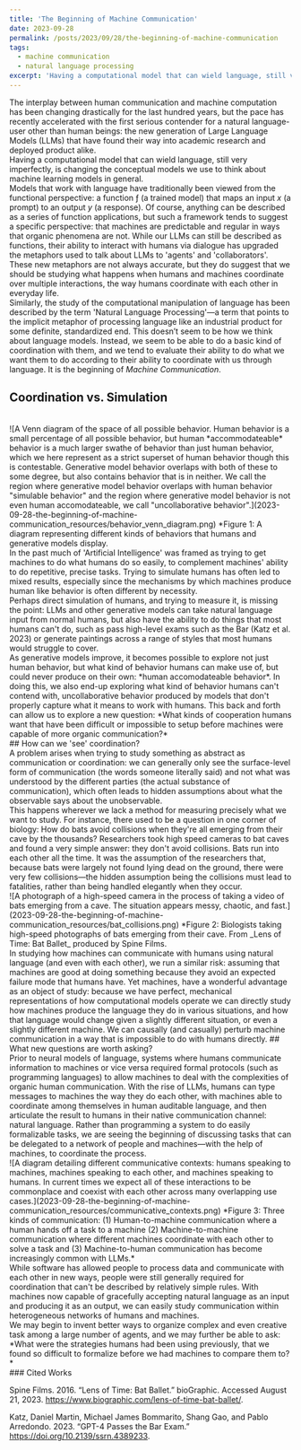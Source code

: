 ```yaml
---
title: 'The Beginning of Machine Communication'
date: 2023-09-28
permalink: /posts/2023/09/28/the-beginning-of-machine-communication
tags:
  - machine communication
  - natural language processing
excerpt: 'Having a computational model that can wield language, still very imperfectly, is changing the conceptual models we use to think about machine learning models in general.'
---
```

The interplay between human communication and machine computation has been changing drastically for the last hundred years, but the pace has recently accelerated with the first serious contender for a natural language-user other than human beings: the new generation of Large Language Models (LLMs) that have found their way into academic research and deployed product alike.
<br>
Having a computational model that can wield language, still very imperfectly, is changing the conceptual models we use to think about machine learning models in general.
<br>
Models that work with language have traditionally been viewed from the functional perspective: a function ƒ (a trained model) that maps an input _x_ (a prompt) to an output _y_ (a response). Of course, anything can be described as a series of function applications, but such a framework tends to suggest a specific perspective: that machines are predictable and regular in ways that organic phenomena are not. While our LLMs can still be described as functions, their ability to interact with humans via dialogue has upgraded the metaphors used to talk about LLMs to 'agents' and 'collaborators'. These new metaphors are not always accurate, but they do suggest that we should be studying what happens when humans and machines coordinate over multiple interactions, the way humans coordinate with each other in everyday life.
<br>
Similarly, the study of the computational manipulation of language has been described by the term 'Natural Language Processing'—a term that points to the implicit metaphor of processing language like an industrial product for some definite, standardized end. This doesn’t seem to be how we think about language models. Instead, we seem to be able to do a basic kind of coordination with them, and we tend to evaluate their ability to do what we want them to do according to their ability to coordinate with us through language. It is the beginning of *Machine Communication*.
<br>
## Coordination vs. Simulation
<br>
![A Venn diagram of the space of all possible behavior. Human behavior is a small percentage of all possible behavior, but human *accommodateable* behavior is a much larger swathe of behavior than just human behavior, which we here represent as a strict superset of human behavior though this is contestable. Generative model behavior overlaps with both of these to some degree, but also contains behavior that is in neither. We call the region where generative model behavior overlaps with human behavior "simulable behavior" and the region where generative model behavior is not even human accomodateable, we call "uncollaborative behavior".](2023-09-28-the-beginning-of-machine-communication_resources/behavior_venn_diagram.png)
*Figure 1: A diagram representing different kinds of behaviors that humans and generative models display. 
<br>
In the past much of 'Artificial Intelligence' was framed as trying to get machines to do what humans do so easily, to complement machines' ability to do repetitive, precise tasks. Trying to simulate humans has often led to mixed results, especially since the mechanisms by which machines produce human like behavior is often different by necessity. 
<br>
Perhaps direct simulation of humans, and trying to measure it, is missing the point: LLMs and other generative models can take natural language input from normal humans, but also have the ability to do things that most humans can't do, such as pass high-level exams such as the Bar (Katz et al. 2023)  or generate paintings across a range of styles that most humans would struggle to cover.
<br>
As generative models improve, it becomes possible to explore not just human behavior, but what kind of behavior humans can make use of, but could never produce on their own: *human accomodateable behavior*. In doing this, we also end-up exploring what kind of behavior humans can't contend with, uncollaborative behavior produced by models that don't properly capture what it means to work with humans. This back and forth can allow us to explore a new question: *What kinds of cooperation humans want that have been difficult or impossible to setup before machines were capable of more organic communication?*
<br>
## How can we 'see' coordination?
<br>
A problem arises when trying to study something as abstract as communication or coordination: we can generally only see the surface-level form of communication (the words someone literally said) and not what was understood by the different parties (the actual substance of communication), which often leads to hidden assumptions about what the observable says about the unobservable.
<br>
This happens wherever we lack a method for measuring precisely what we want to study. For instance, there used to be a question in one corner of biology: How do bats avoid collisions when they're all emerging from their cave by the thousands? Researchers took high speed cameras to bat caves and found a very simple answer: they don't avoid collisions. Bats run into each other all the time. It was the assumption of the researchers that, because bats were largely not found lying dead on the ground, there were very few collisions—the hidden assumption being the collisions must lead to fatalities, rather than being handled elegantly when they occur.
<br>
![A photograph of a high-speed camera in the process of taking a video of bats emerging from a cave. The situation appears messy, chaotic, and fast.](2023-09-28-the-beginning-of-machine-communication_resources/bat_collisions.png)
*Figure 2: Biologists taking high-speed photographs of bats emerging from their cave. From _Lens of Time: Bat Ballet_ produced by Spine Films.
<br>
In studying how machines can communicate with humans using natural language (and even with each other), we run a similar risk: assuming that machines are good at doing something because they avoid an expected failure mode that humans have. Yet machines, have a wonderful advantage as an object of study: because we have perfect, mechanical representations of how computational models operate we can directly study how machines produce the language they do in various situations, and how that language would change given a slightly different situation, or even a slightly different machine. We can causally (and casually) perturb machine communication in a way that is impossible to do with humans directly.
## What new questions are worth asking?
<br>
Prior to neural models of language, systems where humans communicate information to machines or vice versa required formal protocols (such as programming languages) to allow machines to deal with the complexities of organic human communication. With the rise of LLMs, humans can type messages to machines the way they do each other, with machines able to coordinate among themselves in human auditable language, and then articulate the result to humans in their native communication channel: natural language. Rather than programming a system to do easily formalizable tasks, we are seeing the beginning of discussing tasks that can be delegated to a network of people and machines—with the help of machines, to coordinate the process.
<br>
![A diagram detailing different communicative contexts: humans speaking to machines, machines speaking to each other, and machines speaking to humans. In current times we expect all of these interactions to be commonplace and coexist with each other across many overlapping use cases.](2023-09-28-the-beginning-of-machine-communication_resources/communicative_contexts.png)
*Figure 3: Three kinds of communication: (1) Human-to-machine communication where a human hands off a task to a machine (2) Machine-to-machine communication where different machines coordinate with each other to solve a task and (3) Machine-to-human communication has become increasingly common with LLMs.*
<br>
While software has allowed people to process data and communicate with each other in new ways, people were still generally required for coordination that can't be described by relatively simple rules. With machines now capable of gracefully accepting natural language as an input and producing it as an output, we can easily study communication within heterogeneous networks of humans and machines.
<br>
We may begin to invent better ways to organize complex and even creative task among a large number of agents, and we may further be able to ask: *What were the strategies humans had been using previously, that we found so difficult to formalize before we had machines to compare them to?*
<br>
### Cited Works

Spine Films. 2016. “Lens of Time: Bat Ballet.” bioGraphic. Accessed August 21, 2023. https://www.biographic.com/lens-of-time-bat-ballet/.

Katz, Daniel Martin, Michael James Bommarito, Shang Gao, and Pablo Arredondo. 2023. “GPT-4 Passes the Bar Exam.” https://doi.org/10.2139/ssrn.4389233.
